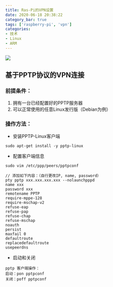 ```yaml
---
title: Ras-Pi的VPN设置
date: 2020-06-18 20:38:22
category_bar: true
tags: ['raspberry-pi', 'vpn']
categories:
- 技术
- Linux
- ARM
---
```


![](https://wpcos-1300629776.cos.ap-chengdu.myqcloud.com/Picture/wp/article/202006/rasp-pi_vpn/86d8d8ae30cd6d7043056c6766004a68_waifu2x_4x_2n_jpg-768x699.png)
## 基于PPTP协议的VPN连接

### 前提条件：

1. 拥有一台已经配置好的PPTP服务器
2. 可以正常使用的任意Linux发行版（Debian为例）

### 操作方法：

- 安装PPTP-Linux客户端

```
sudo apt-get install -y pptp-linux
```

- 配置客户端信息

```
sudo vim /etc/ppp/peers/pptpconf

// 添加如下内容：（自行更改IP, name, password）
pty pptp xxx.xxx.xxx.xxx --nolaunchpppd
name xxx
password xxx
remotename PPTP
require-mppe-128
require-mschap-v2
refuse-eap
refuse-pap
refuse-chap
refuse-mschap
noauth
persist
maxfail 0
defaultroute
replacedefaultroute
usepeerdns
```

- 启动和关闭

```
pptp 客户端操作： 
启动：pon pptpconf 
关闭：poff pptpconf
```